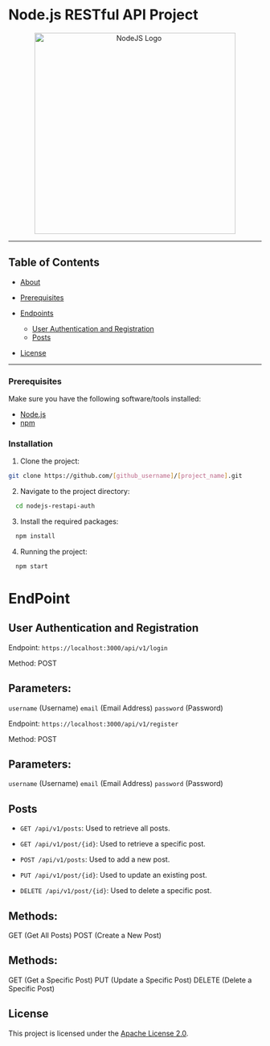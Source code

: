 # Node.js RESTful API Project
<p align="center"><a href="https://laravel.com" target="_blank"><img src="https://nodejs.org/static/images/logos/nodejs-new-pantone-black.svg" width="400" alt="NodeJS Logo"></a></p>


---

## Table of Contents

- [About](#about)
- [Prerequisites](#prerequisites)

- [Endpoints](#endpoints)
  - [User Authentication and Registration](#user-authentication-and-registration)
  - [Posts](#posts)

- [License](#license)

---


### Prerequisites

Make sure you have the following software/tools installed:

- [Node.js](https://nodejs.org/)
- [npm](https://www.npmjs.com/)

### Installation

1. Clone the project:

  ```bash
  git clone https://github.com/[github_username]/[project_name].git
  ```

2. Navigate to the project directory:

```bash
  cd nodejs-restapi-auth
  ```
3. Install the required packages:

```bash
  npm install
  ```
4. Running the project:

```bash
  npm start
  ```

# EndPoint

## User Authentication and Registration

Endpoint: `https://localhost:3000/api/v1/login`

 Method:  POST

## Parameters:

`username` (Username)
`email` (Email Address)
`password` (Password)

Endpoint: `https://localhost:3000/api/v1/register`

 Method:  POST

## Parameters:

`username` (Username)
`email` (Email Address)
`password` (Password)

## Posts

- `GET /api/v1/posts`: Used to retrieve all posts.

- `GET /api/v1/post/{id}`: Used to retrieve a specific post.

- `POST /api/v1/posts`: Used to add a new post.

- `PUT /api/v1/post/{id}`: Used to update an existing post.

- `DELETE /api/v1/post/{id}`: Used to delete a specific post.

## Methods:

GET (Get All Posts)
POST (Create a New Post)

## Methods:

GET (Get a Specific Post)
PUT (Update a Specific Post)
DELETE (Delete a Specific Post)

## License

This project is licensed under the [Apache License 2.0](https://www.apache.org/licenses/LICENSE-2.0).
